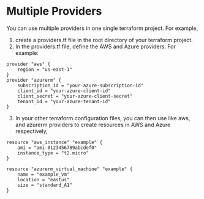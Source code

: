 # Multiple Providers

You can use multiple providers in one single terraform project. For example,

1. create a providers.tf file in the root directory of your terraform project.
2. In the providers.tf file, define the AWS and Azure providers. For example:

```hcl
provider "aws" {
	region = "us-east-1"
}
provider "azurerm" {
	subscription_id = "your-azure-subscription-id"
	client_id = "your-azure-client-id"
	client_secret = "your-azure-client-secret"
	tenant_id = "your-azure-tenant-id"
}
```

3. In your other terraform configuration files, you can then use like  aws, and azurerm providers to create resources in AWS and Azure respectively,

```hcl 
resource "aws_instance" "example" {
	ami = "ami-0123456789abcdef0"
	instance_type = "t2.micro"
}

resource "azurerm_virtual_machine" "example" {
	name = "example_vm"
	location = "eastus"
	size = "standard_A1"
}
```
